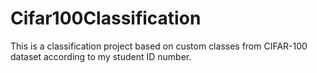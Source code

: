 # Cifar100Classification
This is a classification project based on custom classes from CIFAR-100 dataset according to my student ID number.

